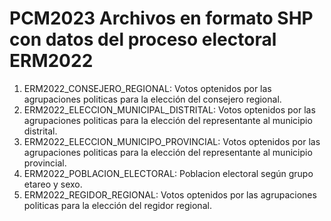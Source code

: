 # PCM2023 Archivos en formato SHP con datos del proceso electoral ERM2022
1. ERM2022_CONSEJERO_REGIONAL: Votos optenidos por las agrupaciones politicas para la elección del consejero regional.
2. ERM2022_ELECCION_MUNICIPAL_DISTRITAL: Votos optenidos por las agrupaciones politicas para la elección del representante al municipio distrital. 
3. ERM2022_ELECCION_MUNICIPO_PROVINCIAL: Votos optenidos por las agrupaciones politicas para la elección del representante al municipio provincial.
4. ERM2022_POBLACION_ELECTORAL: Poblacion electoral según grupo etareo y sexo.
5. ERM2022_REGIDOR_REGIONAL: Votos optenidos por las agrupaciones politicas para la elección del regidor regional.
